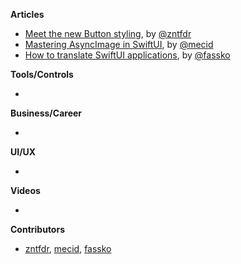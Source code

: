 
**Articles**

* [Meet the new Button styling](https://www.fivestars.blog/articles/button-styles-2/), by [@zntfdr](https://twitter.com/zntfdr)
* [Mastering AsyncImage in SwiftUI](https://swiftwithmajid.com/2021/07/07/mastering-asyncimage-in-swiftui/), by [@mecid](https://twitter.com/mecid)
* [How to translate SwiftUI applications](https://kristaps.me/blog/swiftui-localization/), by [@fassko](https://twitter.com/fassko)

**Tools/Controls**

* 

**Business/Career**

* 

**UI/UX**

* 

**Videos**

* 

**Contributors**

* [zntfdr](https://github.com/zntfdr), [mecid](https://github.com/mecid), [fassko](https://github.com/fassko)
